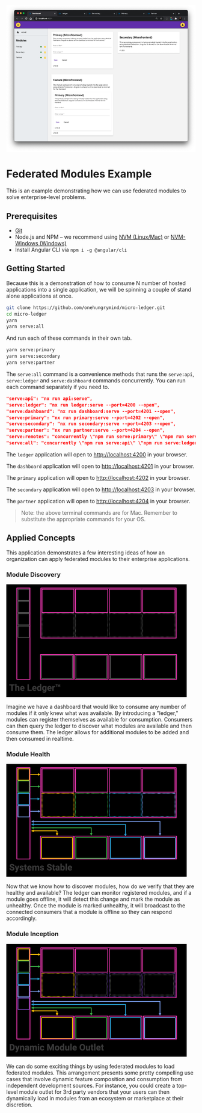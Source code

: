![Dashboard](apps/dashboard/src/assets/screenshots/dashboard.png)

# Federated Modules Example

This is an example demonstrating how we can use federated modules to solve enterprise-level problems.

## Prerequisites

- [Git](https://git-scm.com/book/en/v2/Getting-Started-Installing-Git)
- Node.js and NPM – we recommend using [NVM (Linux/Mac)](https://github.com/creationix/nvm) or [NVM-Windows (Windows)](https://github.com/coreybutler/nvm-windows)
- Install Angular CLI via `npm i -g @angular/cli`

## Getting Started

Because this is a demonstration of how to consume N number of hosted applications into a single application, we will be spinning a couple of stand alone applications at once. 

```bash
git clone https://github.com/onehungrymind/micro-ledger.git
cd micro-ledger
yarn
yarn serve:all
```

And run each of these commands in their own tab.

```bash
yarn serve:primary
yarn serve:secondary
yarn serve:partner
```

The `serve:all` command is a convenience methods that runs the `serve:api`, `serve:ledger` and `serve:dashboard` commands concurrently. You can run each command separately if you need to.

```json
"serve:api": "nx run api:serve",
"serve:ledger": "nx run ledger:serve --port=4200 --open",
"serve:dashboard": "nx run dashboard:serve --port=4201 --open",
"serve:primary": "nx run primary:serve --port=4202 --open",
"serve:secondary": "nx run secondary:serve --port=4203 --open",
"serve:partner": "nx run partner:serve --port=4204 --open",
"serve:remotes": "concurrently \"npm run serve:primary\" \"npm run serve:secondary\" \"npm run serve:partner\"",
"serve:all": "concurrently \"npm run serve:api\" \"npm run serve:ledger\" \"npm run serve:dashboard\"",
```

The `ledger` application will open to [http://localhost:4200](http://localhost:4200) in your browser.

The `dashboard` application will open to [http://localhost:4201](http://localhost:4201) in your browser.

The `primary` application will open to [http://localhost:4202](http://localhost:4202) in your browser.

The `secondary` application will open to [http://localhost:4203](http://localhost:4203) in your browser.

The `partner` application will open to [http://localhost:4204](http://localhost:4204) in your browser.

> Note: the above terminal commands are for Mac. Remember to substitute the appropriate commands for your OS.

## Applied Concepts

This application demonstrates a few interesting ideas of how an organization can apply federated modules to their enterprise applications.

### Module Discovery

![Module Discovery](apps/dashboard/src/assets/animations/02-module-discovery.gif)

Imagine we have a dashboard that would like to consume any number of modules if it only knew what was available. By introducing a "ledger," modules can register themselves as available for consumption. Consumers can then query the ledger to discover what modules are available and then consume them. The ledger allows for additional modules to be added and then consumed in realtime.

### Module Health

![Module Health](apps/dashboard/src/assets/animations/03-module-health.gif)

Now that we know how to discover modules, how do we verify that they are healthy and available? The ledger can monitor registered modules, and if a module goes offline, it will detect this change and mark the module as unhealthy. Once the module is marked unhealthy, it will broadcast to the connected consumers that a module is offline so they can respond accordingly.

### Module Inception

![Module Discovery](apps/dashboard/src/assets/animations/06-module-inception.gif)

We can do some exciting things by using federated modules to load federated modules. This arrangement presents some pretty compelling use cases that involve dynamic feature composition and consumption from independent development sources. For instance, you could create a top-level module outlet for 3rd party vendors that your users can then dynamically load in modules from an ecosystem or marketplace at their discretion.
